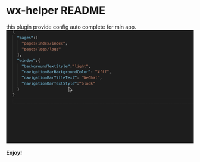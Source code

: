 # wx-helper README

this plugin provide config auto complete for min app.
![](./gif/page.gif)

**Enjoy!**
